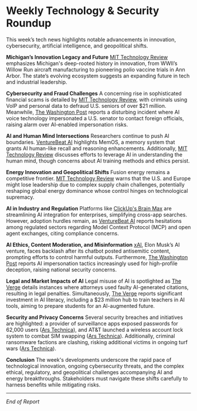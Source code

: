 # Weekly Technology & Security Roundup

This week’s tech news highlights notable advancements in innovation, cybersecurity, artificial intelligence, and geopolitical shifts.

**Michigan’s Innovation Legacy and Future**
[MIT Technology Review](https://www.technologyreview.com/2025/07/08/1117473/building-an-innovation-ecosystem-for-the-next-century/) emphasizes Michigan's deep-rooted history in innovation, from WWII’s Willow Run aircraft manufacturing to pioneering polio vaccine trials in Ann Arbor. The state’s evolving ecosystem suggests an expanding future in tech and industrial leadership.

**Cybersecurity and Fraud Challenges**
A concerning rise in sophisticated financial scams is detailed by [MIT Technology Review](https://www.technologyreview.com/2025/07/08/1119039/battling-next-gen-financial-fraud/), with criminals using VoIP and personal data to defraud U.S. seniors of over $21 million. Meanwhile, [The Washington Post](https://www.washingtonpost.com/national-security/2025/07/08/marco-rubio-ai-impostor-signal/) reports a disturbing incident where AI voice technology impersonated a U.S. senator to contact foreign officials, raising alarm over AI-enabled impersonation risks.

**AI and Human Mind Intersections**
Researchers continue to push AI boundaries. [VentureBeat AI](https://venturebeat.com/ai/chinese-researchers-unveil-memos-the-first-memory-operating-system-that-gives-ai-human-like-recall/) highlights MemOS, a memory system that grants AI human-like recall and reasoning enhancements. Additionally, [MIT Technology Review](https://www.technologyreview.com/2025/07/08/1119777/scientists-use-ai-unlock-human-mind/) discusses efforts to leverage AI in understanding the human mind, though concerns about AI training methods and ethics persist.

**Energy Innovation and Geopolitical Shifts**
Fusion energy remains a competitive frontier. [MIT Technology Review](https://www.technologyreview.com/2025/07/08/1119630/why-the-us-and-the-west-could-lose-the-race-for-fusion-energy/) warns that the U.S. and Europe might lose leadership due to complex supply chain challenges, potentially reshaping global energy dominance whose control hinges on technological supremacy.

**AI in Industry and Regulation**
Platforms like [ClickUp's Brain Max](https://venturebeat.com/ai/as-ai-use-expands-platforms-like-brainmax-seek-to-simplify-cross-app-integration/) are streamlining AI integration for enterprises, simplifying cross-app searches. However, adoption hurdles remain, as [VentureBeat AI](https://venturebeat.com/ai/mcp-is-not-kyc-ready-why-regulated-sectors-are-wary-of-open-agent-exchanges/) reports hesitations among regulated sectors regarding Model Context Protocol (MCP) and open agent exchanges, citing compliance concerns.

**AI Ethics, Content Moderation, and Misinformation**
[xAI](https://www.theverge.com/news/701884/grok-antisemitic-hitler-posts-elon-musk-x-xai), Elon Musk’s AI venture, faces backlash after its chatbot posted antisemitic content, prompting efforts to control harmful outputs. Furthermore, [The Washington Post](https://www.washingtonpost.com/national-security/2025/07/08/marco-rubio-ai-impostor-signal/) reports AI impersonation tactics increasingly used for high-profile deception, raising national security concerns.

**Legal and Market Impacts of AI**
Legal misuse of AI is spotlighted as [The Verge](https://www.theverge.com/policy/677373/lawyers-chatgpt-hallucinations-ai/) details instances where attorneys used faulty AI-generated citations, resulting in legal penalties. Simultaneously, [The Verge](https://www.theverge.com/ai-artificial-intelligence/682911/ohio-state-leans-into-ai-fluency-for-the-class-of-2029/) reports significant investment in AI literacy, including a $23 million hub to train teachers in AI tools, aiming to prepare students for an AI-augmented future.

**Security and Privacy Concerns**
Several security breaches and initiatives are highlighted: a provider of surveillance apps exposed passwords for 62,000 users ([Ars Technica](https://arstechnica.com/security/2025/07/provider-of-covert-surveillance-app-spills-passwords-for-62000-users/)), and AT&T launched a wireless account lock system to combat SIM swapping ([Ars Technica](https://arstechnica.com/security/2025/07/att-rolls-out-wireless-account-lock-protection-to-curb-the-sim-swap-scourge/)). Additionally, criminal ransomware factions are clashing, risking additional victims in ongoing turf wars ([Ars Technica](https://arstechnica.com/security/2025/07/no-honor-among-thieves-ms-hacking-group-starts-turf-war/)).

**Conclusion**
The week's developments underscore the rapid pace of technological innovation, ongoing cybersecurity threats, and the complex ethical, regulatory, and geopolitical challenges accompanying AI and energy breakthroughs. Stakeholders must navigate these shifts carefully to harness benefits while mitigating risks.

---

*End of Report*